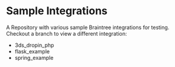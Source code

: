 # Sample Integrations

A Repository with various sample Braintree integrations for testing. Checkout a branch to view a different integration:
 * 3ds_dropin_php
 * flask_example
 * spring_example
